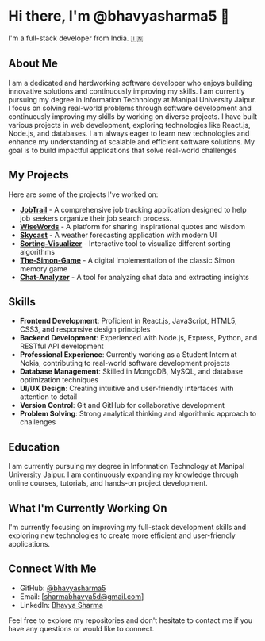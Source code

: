 # Hi there, I'm @bhavyasharma5 👋

I'm a full-stack developer from India. 🇮🇳

## About Me

I am a dedicated and hardworking software developer who enjoys building innovative solutions and continuously improving my skills. I am currently pursuing my degree in Information Technology at Manipal University Jaipur. I focus on solving real-world problems through software development and continuously improving my skills by working on diverse projects.
I have built various projects in web development, exploring technologies like React.js, Node.js, and databases. I am always eager to learn new technologies and enhance my understanding of scalable and efficient software solutions. My goal is to build impactful applications that solve real-world challenges

## My Projects

Here are some of the projects I've worked on:

* **[JobTrail](https://github.com/bhavyasharma5/JobTrail)** - A comprehensive job tracking application designed to help job seekers organize their job search process.
* **[WiseWords](https://github.com/bhavyasharma5/WiseWords)** - A platform for sharing inspirational quotes and wisdom
* **[Skycast](https://github.com/bhavyasharma5/Skycast)** - A weather forecasting application with modern UI
* **[Sorting-Visualizer](https://github.com/bhavyasharma5/Sorting-Visualizer)** - Interactive tool to visualize different sorting algorithms
* **[The-Simon-Game](https://github.com/bhavyasharma5/The-Simon-Game)** - A digital implementation of the classic Simon memory game
* **[Chat-Analyzer](https://github.com/bhavyasharma5/Chat-Analyzer)** - A tool for analyzing chat data and extracting insights

## Skills

- **Frontend Development**: Proficient in React.js, JavaScript, HTML5, CSS3, and responsive design principles
- **Backend Development**: Experienced with Node.js, Express, Python, and RESTful API development
- **Professional Experience**: Currently working as a Student Intern at Nokia, contributing to real-world software development projects
- **Database Management**: Skilled in MongoDB, MySQL, and database optimization techniques
- **UI/UX Design**: Creating intuitive and user-friendly interfaces with attention to detail
- **Version Control**: Git and GitHub for collaborative development
- **Problem Solving**: Strong analytical thinking and algorithmic approach to challenges

## Education

I am currently pursuing my degree in Information Technology at Manipal University Jaipur. I am continuously expanding my knowledge through online courses, tutorials, and hands-on project development.

## What I'm Currently Working On

I'm currently focusing on improving my full-stack development skills and exploring new technologies to create more efficient and user-friendly applications.

## Connect With Me

- GitHub: [@bhavyasharma5](https://github.com/bhavyasharma5)
- Email: [sharmabhavya5d@gmail.com]
- LinkedIn: [Bhavya Sharma](https://www.linkedin.com/in/bhavya-sharma-67101a2b1)


Feel free to explore my repositories and don't hesitate to contact me if you have any questions or would like to connect. 
